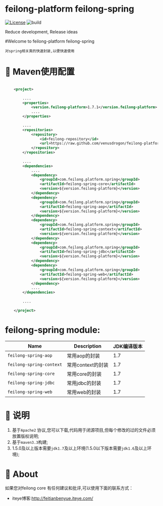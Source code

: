 feilong-platform feilong-spring
================

[![License](http://img.shields.io/:license-apache-blue.svg)](http://www.apache.org/licenses/LICENSE-2.0.html)
![build](https://img.shields.io/wercker/ci/wercker/docs.svg "build")

Reduce development, Release ideas

#Welcome to feilong-platform feilong-spring

`对spring相关类的快速封装,以便快速使用`

# :dragon: Maven使用配置

```XML

	<project>
	
		....
		<properties>
			<version.feilong-platform>1.7.1</version.feilong-platform>
			....
		</properties>
		
		....
		<repositories>
			<repository>
				<id>feilong-repository</id>
				<url>https://raw.github.com/venusdrogon/feilong-platform/repository</url>
			</repository>
		</repositories>
		
		....
		<dependencies>
			....
			<dependency>
				<groupId>com.feilong.platform.spring</groupId>
				<artifactId>feilong-spring-core</artifactId>
				<version>${version.feilong-platform}</version>
			</dependency>
			<dependency>
				<groupId>com.feilong.platform.spring</groupId>
				<artifactId>feilong-spring-aop</artifactId>
				<version>${version.feilong-platform}</version>
			</dependency>
			<dependency>
				<groupId>com.feilong.platform.spring</groupId>
				<artifactId>feilong-spring-context</artifactId>
				<version>${version.feilong-platform}</version>
			</dependency>
			<dependency>
				<groupId>com.feilong.platform.spring</groupId>
				<artifactId>feilong-spring-jdbc</artifactId>
				<version>${version.feilong-platform}</version>
			</dependency>
			<dependency>
				<groupId>com.feilong.platform.spring</groupId>
				<artifactId>feilong-spring-web</artifactId>
				<version>${version.feilong-platform}</version>
			</dependency>
			....
		</dependencies>
		
		....
		
	</project>
```

# feilong-spring module:

Name | Description | JDK编译版本
------------ | ---------|------------
`feilong-spring-aop` | 常用aop的封装 | 1.7
`feilong-spring-context` | 常用context的封装  | 1.7
`feilong-spring-core` |  常用core的封装  | 1.7
`feilong-spring-jdbc` |  常用jdbc的封装  | 1.7
`feilong-spring-web` |  常用web的封装  | 1.7

# :memo: 说明

1. 基于`Apache2` 协议,您可以下载,代码用于闭源项目,但每个修改的过的文件必须放置版权说明;
1. 基于`maven3.3`构建;
1. 1.5.0及以上版本需要`jdk1.7`及以上环境(1.5.0以下版本需要`jdk1.6`及以上环境);

# :panda_face: About

如果您对feilong core 有任何建议和批评,可以使用下面的联系方式：

* iteye博客:http://feitianbenyue.iteye.com/